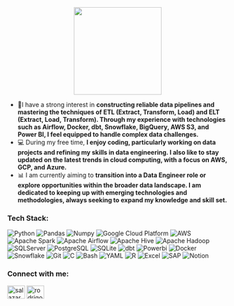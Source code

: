 <div id="header" align="center">
  <img src="https://media.giphy.com/media/Q2T7BXRiDFPJcPoA7Z/giphy.gif" width="200"/>
</div>


- 🌟I have a strong interest in **constructing reliable data pipelines and mastering the techniques of ETL (Extract, Transform, Load) and ELT (Extract, Load, Transform). Through my experience with technologies such as Airflow, Docker, dbt, Snowflake, BigQuery, AWS S3, and Power BI, I feel equipped to handle complex data challenges.**
- 💻 During my free time, **I enjoy coding, particularly working on data projects and refining my skills in data engineering. I also like to stay updated on the latest trends in cloud computing, with a focus on AWS, GCP, and Azure.**
- 📊 I am currently aiming to **transition into a Data Engineer role or explore opportunities within the broader data landscape. I am dedicated to keeping up with emerging technologies and methodologies, always seeking to expand my knowledge and skill set.**

<h3 align="left">Tech Stack:</h3>

<p>
  <img alt="Python" src="https://img.shields.io/badge/Python-_?logo=python&color=white" />
  <img alt="Pandas" src="https://img.shields.io/badge/Pandas-_?logo=pandas&color=%23313733" /> 
  <img alt="Numpy" src="https://img.shields.io/badge/Numpy-_?logo=numpy&color=blue" />
  <img alt="Google Cloud Platform" src="https://img.shields.io/badge/BigQuery-_?logo=googlebigquery&color=darkgray" />
  <img alt="AWS" src="https://img.shields.io/badge/AWS-_?logo=amazonaws&color=gray" />
  <img alt="Apache Spark" src="https://img.shields.io/badge/Apache_Spark-_?logo=apachespark&color=yellow" />
  <img alt="Apache Airflow" src="https://img.shields.io/badge/Apache_Airflow-_?logo=apacheairflow&color=red" />
  <img alt="Apache Hive" src="https://img.shields.io/badge/Apache%20Hive-_?logo=apachehive&color=green" />
  <img alt="Apache Hadoop" src="https://img.shields.io/badge/Apache%20Hadoop-_?logo=apachehadoop&color=magenta" />
  <img alt="SQLServer" src="https://img.shields.io/badge/SQL%20Server-_?logo=microsoftsqlserver&color=orange" />
  <img alt="PostgreSQL" src="https://img.shields.io/badge/PostgreSQL-_?logo=postgresql&logoColor=white&color=%234169E1" />
  <img alt="SQLite" src="https://img.shields.io/badge/SQLite-_?logo=sqlite&color=%23003B57" />
  <img alt="dbt" src="https://img.shields.io/badge/dbt-_?logo=dbt&logoColor=%23FF694B&color=gray" />
  <img alt="Powerbi" src="https://img.shields.io/badge/Power%20BI-_?logo=powerbi&color=%23FEFAC0" />
  <img alt="Docker" src="https://img.shields.io/badge/Docker-_?logo=docker&color=lightblue" />
  <img alt="Snowflake" src="https://img.shields.io/badge/Snowflake-_?logo=snowflake&logoColor=white&color=%2329B5E8" />
  <img alt="Git" src="https://img.shields.io/badge/Git-_?logo=git&color=orange" />
  <img alt="C" src="https://img.shields.io/badge/C-_?logo=c&color=purple" />
  <img alt="Bash" src="https://img.shields.io/badge/BASH-_?logo=gnubash&logoColor=white&color=lightgray" />
  <img alt="YAML" src="https://img.shields.io/badge/YAML-_?logo=yaml&logoColor=white&color=%23CB171E" />
  <img alt="R" src="https://img.shields.io/badge/R-_?logo=R&color=%235C8180" />
  <img alt="Excel" src="https://img.shields.io/badge/Excel-_?logo=microsoftexcel&color=darkgreen" />
  <img alt="SAP" src="https://img.shields.io/badge/SAP-_?logo=sap&color=%23DBEEFE" />
  <img alt="Notion" src="https://img.shields.io/badge/Notion-_?logo=notion&logoColor=white&color=%23000000" />
</p>

<h3 align="left">Connect with me:</h3>
<p align="left">
<a href="https://linkedin.com/in/salazarvegarodrigo" target="blank"><img align="center" src="https://raw.githubusercontent.com/rahuldkjain/github-profile-readme-generator/master/src/images/icons/Social/linked-in-alt.svg" alt="salazarvegarodrigo" height="30" width="40" /></a>
<a href="https://kaggle.com/rodrigosalazarvega" target="blank"><img align="center" src="https://raw.githubusercontent.com/rahuldkjain/github-profile-readme-generator/master/src/images/icons/Social/kaggle.svg" alt="rodrigosalazarvega" height="30" width="40" /></a>
</p>
